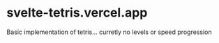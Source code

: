 # svelte-tetris.vercel.app

Basic implementation of tetris... curretly no levels or speed progression
